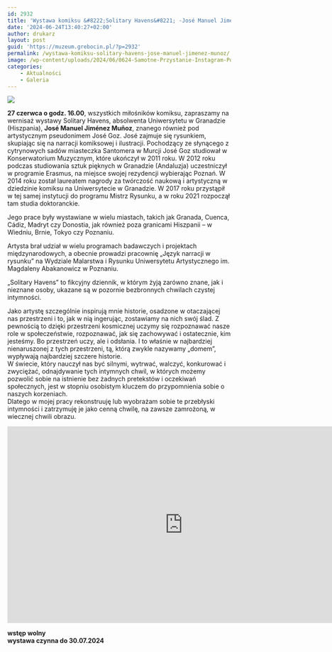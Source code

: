 ```yaml
---
id: 2932
title: 'Wystawa komiksu &#8222;Solitary Havens&#8221; -José Manuel Jiménez Muñoz'
date: '2024-06-24T13:40:27+02:00'
author: drukarz
layout: post
guid: 'https://muzeum.grebocin.pl/?p=2932'
permalink: /wystawa-komiksu-solitary-havens-jose-manuel-jimenez-munoz/
image: /wp-content/uploads/2024/06/0624-Samotne-Przystanie-Instagram-Post-scaled.jpg
categories:
    - Aktualności
    - Galeria
---
```


![](http://muzeum.grebocin.pl/wp-content/uploads/2024/06/0624-Samotne-Przystanie-Facebook-Cover-1024x387.jpg)

**27 czerwca o godz. 16.00**, wszystkich miłośników komiksu, zapraszamy na wernisaż wystawy Solitary Havens, absolwenta Uniwersytetu w Granadzie (Hiszpania), **José Manuel Jiménez Muñoz**, znanego również pod artystycznym pseudonimem José Goz. José zajmuje się rysunkiem, skupiając się na narracji komiksowej i ilustracji. Pochodzący ze słynącego z cytrynowych sadów miasteczka Santomera w Murcji José Goz studiował w Konserwatorium Muzycznym, które ukończył w 2011 roku. W 2012 roku podczas studiowania sztuk pięknych w Granadzie (Andaluzja) uczestniczył w programie Erasmus, na miejsce swojej rezydencji wybierając Poznań. W 2014 roku został laureatem nagrody za twórczość naukową i artystyczną w dziedzinie komiksu na Uniwersytecie w Granadzie. W 2017 roku przystąpił w tej samej instytucji do programu Mistrz Rysunku, a w roku 2021 rozpoczął tam studia doktoranckie.

Jego prace były wystawiane w wielu miastach, takich jak Granada, Cuenca, Cádiz, Madryt czy Donostia, jak również poza granicami Hiszpanii – w Wiedniu, Brnie, Tokyo czy Poznaniu.

Artysta brał udział w wielu programach badawczych i projektach międzynarodowych, a obecnie prowadzi pracownię „Język narracji w rysunku” na Wydziale Malarstwa i Rysunku Uniwersytetu Artystycznego im. Magdaleny Abakanowicz w Poznaniu.

„Solitary Havens” to fikcyjny dziennik, w którym żyją zarówno znane, jak i nieznane osoby, ukazane są w pozornie bezbronnych chwilach czystej intymności.

Jako artystę szczególnie inspirują mnie historie, osadzone w otaczającej nas przestrzeni i to, jak w nią ingerując, zostawiamy na nich swój ślad. Z pewnością to dzięki przestrzeni kosmicznej uczymy się rozpoznawać nasze role w społeczeństwie, rozpoznawać, jak się zachowywać i ostatecznie, kim jesteśmy. Bo przestrzeń uczy, ale i odsłania. I to właśnie w najbardziej nienaruszonej z tych przestrzeni, tą, którą zwykle nazywamy „domem”, wypływają najbardziej szczere historie.  
W świecie, który nauczył nas być silnymi, wytrwać, walczyć, konkurować i zwyciężać, odnajdywanie tych intymnych chwil, w których możemy pozwolić sobie na istnienie bez żadnych pretekstów i oczekiwań społecznych, jest w stopniu osobistym kluczem do przypomnienia sobie o naszych korzeniach.  
Dlatego w mojej pracy rekonstruuję lub wyobrażam sobie te przebłyski intymności i zatrzymuję je jako cenną chwilę, na zawsze zamrożoną, w wiecznej chwili obrazu.

<iframe allow="accelerometer; autoplay; clipboard-write; encrypted-media; gyroscope; picture-in-picture; web-share" allowfullscreen="" frameborder="0" height="444" loading="lazy" referrerpolicy="strict-origin-when-cross-origin" src="https://www.youtube.com/embed/6V8GGygWD_c?feature=oembed" title="Here is ZINE '20 - Jose Manuel Jimenez Muñoz - comic book" width="790"></iframe>

**wstęp wolny**  
**wystawa czynna do 30.07.2024**